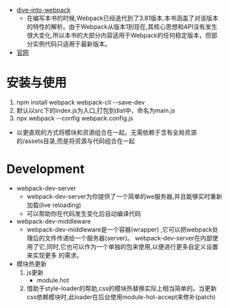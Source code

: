 * [dive-into-webpack](https://github.com/gwuhaolin/dive-into-webpack)
    * 在编写本书的时候,Webpack已经迭代到了3.81版本,本书涵盖了对该版本的特性的解析。由于Webpack从版本1到现在,其核心思想和API没有发生很大变化,所以本书的大部分内容适用于Webpack的任何稳定版本，但部分实例代码只适用于最新版本。
* [官网](https://webpack.js.org/)


# 安装与使用
1. npm install webpack webpack-cli --save-dev
2. 默认以src下的index.js为入口,打包到dist中，命名为main.js
3.  npx webpack --config webpack.config.js
* 以更直观的方式将模块和资源组合在一起。无需依赖于含有全局资源的/assets目录,而是将资源与代码组合在一起
# Development
* webpack-dev-server
    * webpack-dev-server为你提供了一个简单的we服务器,并且能够实时重新加载(live reloading)
    * 可以帮助你在代码发生变化后自动编译代码
 * webpack-dev-middleware
    * webpack-dev-middleware是一个容器(wrapper) ,它可以把webpack处理后的文件传递给一个服务器(server)。
    webpack-dev-server在内部使用了它,同时,它也可以作为一个单独的包来使用,以便进行更多自定义设置来实现更多
    的需求。   
 * 模块热更新
    1. js更新
        * module.hot
    2.    借助于style-loader的帮助,css的模块热替换实际上相当简单的。当更新css依赖模块时,此loader在后台使用module-hot-accept来修补(patch) <style>标签
    3. Vue Loader 此loader支持用于vue组件的HMR,提供开箱即用的体验
* tree shaking
    * tree shaking是一个术语,通常用于描述移除JavaScript上下文中未引用的代码(dead-code)。它依赖于ES2015模块系统中的静态结构特性,例如 import 和export。
    * 新的webpack 4正式版本,扩展了这个检测能力,通过package.json的sideEffects属性作为标记,向compiler提供提示,标明项目中哪些文件是"pure(纯的ES2015模块)",由此可以安全地删除文件中未使用的部分
    * package.json 中的sideEffects属性实现的
    *  [sideEffects](https://webpack.docschina.org/guides/tree-shaking/)
    * 结论
        * 为了学会使用 tree shaking，你必须……
        * 使用 ES2015 模块语法（即 import 和 export）。
        * 在项目 package.json 文件中，添加一个 "sideEffects" 入口。
        * 引入一个能够删除未引用代码(dead code)的压缩工具(minifier)（例如 UglifyJSPlugin）。


 # 常用模块
 1. clean-webpack-plugin   
 2. html-webpack-plugin
 3. webpack-dev-server
 4. webpack-merge"
 5. uglifyjs-webpack-plugin

